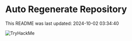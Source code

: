 # Auto Regenerate Repository

This README was last updated: 2024-10-02 03:34:40

 ![TryHackMe](https://tryhackme.com/badge/533634)